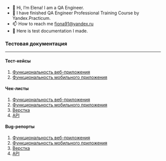 - 👋 Hi, I’m Elena! I am a QA Engineer. 
- 👀 I have finished QA Engineer Professional Training Course by Yandex.Practicum.
- 📫 How to reach me fiona91@yandex.ru
- 💼 Here is test documentation I made.


###  Тестовая документация ###
***
#### Тест-кейсы #####

1.	[Функциональность веб-приложения](test_cases/test_cases.md)  
2.	<a href="https://github.com/ShapovalovaEV/test/blob/main/test_cases/test_cases.md#1"> Функциональность мобильного приложения </a>

#### Чек-листы #####

1. [Функциональность веб-приложения](check_lists/check_list.md)
2.	<a href="https://github.com/ShapovalovaEV/test/blob/main/check_lists/check_list.md#a"> Функциональность мобильного приложения </a>
3.	<a href="https://github.com/ShapovalovaEV/test/blob/main/check_lists/check_list.md#b"> Верстка </a>
4.	<a href="https://github.com/ShapovalovaEV/test/blob/main/check_lists/check_list.md#c"> API </a>

#### Bug-репорты #####

1.	[Функциональность веб-приложения](bug_reports/bug_reports.md)
2.	<a href="https://github.com/ShapovalovaEV/test/blob/main/bug_reports/bug_reports.md#a"> Функциональность мобильного приложения </a>
3.	<a href="https://github.com/ShapovalovaEV/test/blob/main/bug_reports/bug_reports.md#b"> Верстка </a>
4.	<a href="https://github.com/ShapovalovaEV/test/blob/main/bug_reports/bug_reports.md#c"> API </a>

<!---
ShapovalovaEV/ShapovalovaEV is a ✨ special ✨ repository because its `README.md` (this file) appears on your GitHub profile.
You can click the Preview link to take a look at your changes.
--->


